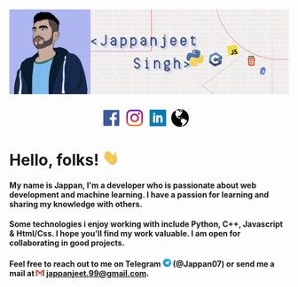 # <a href="https://jappan07.github.io">![jappan header](https://github.com/Jappan07/Jappan07/blob/master/assets/githubBanner.jpg)</a>
<p align='center'>
<a href="https://www.facebook.com/jappan.jeet.9/"><img height="30" src="https://github.com/Jappan07/Jappan07/blob/master/assets/facebook.png"></a>&nbsp;&nbsp;
<a href="https://www.instagram.com"><img height="30" src="https://github.com/Jappan07/Jappan07/blob/master/assets/instagram.jpg"></a>&nbsp;&nbsp;
<a href="https://www.linkedin.com/in/jappanjeet-singh/"><img height="30" src="https://github.com/Jappan07/Jappan07/blob/master/assets/linkedin.png"></a>&nbsp;&nbsp;
<a href="https://jappan07.github.io"><img height="32" style="position:relative; right:3px; top:1px" height="32" src="https://github.com/Jappan07/Jappan07/blob/master/assets/globe.png"></a>&nbsp;&nbsp;
</p>

# Hello, folks! <img src="https://github.com/Jappan07/Jappan07/blob/master/assets/wave_hand.gif" width="30px">

#### My name is Jappan, I'm a developer who is passionate about web development and machine learning. I have a passion for learning and sharing my knowledge with others.
#### Some technologies i enjoy working with include Python, C++, Javascript & Html/Css. I hope you'll find my work valuable. I am open for collaborating in good projects.
#### Feel free to reach out to me on Telegram <img width="15px" src="https://github.com/Jappan07/Jappan07/blob/master/assets/Telegram_logo.png"> (@Jappan07) or send me a mail at <img width="15px" src="https://github.com/Jappan07/Jappan07/blob/master/assets/Gmail_logo.png"> jappanjeet.99@gmail.com.


<!--
**Jappan07/Jappan07** is a ✨ _special_ ✨ repository because its `README.md` (this file) appears on your GitHub profile.

Here are some ideas to get you started:

- 🔭 I’m currently working on ...
- 🌱 I’m currently learning ...
- 👯 I’m looking to collaborate on ...
- 🤔 I’m looking for help with ...
- 💬 Ask me about ...
- 📫 How to reach me: ...
- 😄 Pronouns: ...
- ⚡ Fun fact: ...
-->
